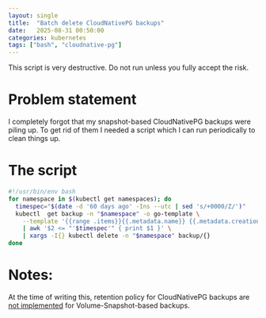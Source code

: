 ```yaml
---
layout: single
title:  "Batch delete CloudNativePG backups"
date:   2025-08-31 00:50:00
categories: kubernetes
tags: ["bash", "cloudnative-pg"]
---
```


This script is very destructive. Do not run unless you fully accept the risk.


# Problem statement

I completely forgot that my snapshot-based CloudNativePG backups were piling up. To get rid of them I needed a script which I can run periodically to clean things up.

# The script

```bash
#!/usr/bin/env bash
for namespace in $(kubectl get namespaces); do
  timespec="$(date -d '60 days ago' -Ins --utc | sed 's/+0000/Z/')"
  kubectl  get backup -n "$namespace" -o go-template \
    --template '{{range .items}}{{.metadata.name}} {{.metadata.creationTimestamp}}{{"\n"}}{{end}}' \
    | awk '$2 <= "'$timespec'" { print $1 }' \
    | xargs -I{} kubectl delete -n "$namespace" backup/{}
done
```

# Notes: 

At the time of writing this, retention policy for CloudNativePG backups are [not implemented][CloudNativePG backups] for Volume-Snapshot-based backups.

[CloudNativePG backups]: https://cloudnative-pg.io/documentation/current/backup/
